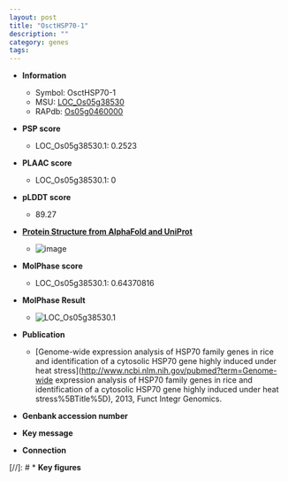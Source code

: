 ```yaml
---
layout: post
title: "OsctHSP70-1"
description: ""
category: genes
tags: 
---
```


* **Information**  
    + Symbol: OsctHSP70-1  
    + MSU: [LOC_Os05g38530](http://rice.plantbiology.msu.edu/cgi-bin/ORF_infopage.cgi?orf=LOC_Os05g38530)  
    + RAPdb: [Os05g0460000](http://rapdb.dna.affrc.go.jp/viewer/gbrowse_details/irgsp1?name=Os05g0460000)  

* **PSP score**  
    + LOC_Os05g38530.1: 0.2523 

* **PLAAC score**  
    + LOC_Os05g38530.1: 0 

* **pLDDT score**
    + 89.27

* **[Protein Structure from AlphaFold and UniProt](https://www.uniprot.org/uniprotkb/Q6L509/entry#structure)**
    + ![image](https://ricepsp.github.io/images/Q6/AF-Q6L509-F1.png)

* **MolPhase score**
    + LOC_Os05g38530.1: 0.64370816

* **MolPhase Result**
    + ![LOC_Os05g38530.1](https://304243504.github.io/Pictures/LOC_Os05g/LOC_Os05g38530.1.png)

* **Publication**  
    + [Genome-wide expression analysis of HSP70 family genes in rice and identification of a cytosolic HSP70 gene highly induced under heat stress](http://www.ncbi.nlm.nih.gov/pubmed?term=Genome-wide expression analysis of HSP70 family genes in rice and identification of a cytosolic HSP70 gene highly induced under heat stress%5BTitle%5D), 2013, Funct Integr Genomics.

* **Genbank accession number**  

* **Key message**  

* **Connection**  

[//]: # * **Key figures**  


